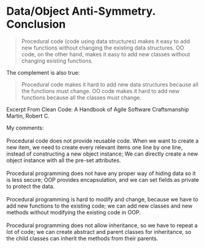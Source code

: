 # Data/Object Anti-Symmetry. Conclusion


> Procedural code (code using data structures) makes it easy to add new functions without changing the existing data structures. OO code, on the other hand, makes it easy to add new classes without changing existing functions.

The complement is also true:

> Procedural code makes it hard to add new data structures because all the functions must change. OO code makes it hard to add new functions because all the classes must change.


Excerpt From
Clean Code: A Handbook of Agile Software Craftsmanship
Martin, Robert C.

My comments:
\
\
Procedural code does not provide reusable code. When we want to create a new item, we need to create every relevant items one line by one line, instead of constructing a new object instance; We can directly create a new object instance with all the pre-set attributes.
\
\
Procedural programming does not have any proper way of hiding data so it is less secure; OOP provides encapsulation, and we can set fields as private to protect the data.
\
\
Procedural programming is hard to modify and change, because we have to add new functions to the existing code;
we can add new classes and new methods without modifying the existing code in OOP.
\
\
Procedural programming does not allow inheritance, so we have to repeat a lot of code; we can create abstract and parent classes for inheritance, so the child classes can inherit the methods from their parents.